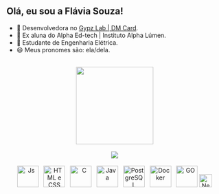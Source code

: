 ## Olá, eu sou a Flávia Souza!

- 🔭 Desenvolvedora no [Gypz Lab | DM Card](https://github.com/gypz).
- 🌱 Ex aluna do Alpha Ed-tech | Instituto Alpha Lúmen.
- 🤔 Estudante de Engenharia Elétrica.
- 😄 Meus pronomes são: ela/dela.

<br>
<div align="center" style="align-items:center;">
    <a href="https://github.com/flaaaaaavis">
    <img height="180em" src="https://github-readme-stats.vercel.app/api?username=flaaaaaavis&show_icons=true&theme=dracula&include_all_commits=true&count_private=true"/><br><br>
    <a href="https://www.linkedin.com/in/ridailda/" target="_blank"><img src="https://img.shields.io/badge/-LinkedIn-%230077B5?style=for-the-badge&logo=linkedin&logoColor=white" target="_blank"></a>
</div><br>
  
<div align="center">
    <img alt="Js" height="50" src="https://logospng.org/download/javascript/logo-javascript-icon-256.png">
 &nbsp;
    <img alt="HTML e CSS" height="50" src="https://images.typeform.com/images/C83jPM99Hh/image/default">
 &nbsp;
    <img alt="C" height="50" src="https://logospng.org/download/c-plus-plus/c-plus-plus-256.png">
 &nbsp;
    <img alt="Java" height="50" src="https://camo.githubusercontent.com/7b23e6c442adf9ef0714d6b52c2621b3ebef58bcc2f101b8dabab05904201e4f/68747470733a2f2f63646e2e69636f6e73636f75742e636f6d2f69636f6e2f667265652f706e672d3235362f6a6176612d34332d3536393330352e706e67">
 &nbsp;
    <img alt="PostgreSQL" height="50" src="https://upload.wikimedia.org/wikipedia/commons/thumb/2/29/Postgresql_elephant.svg/1200px-Postgresql_elephant.svg.png">
 &nbsp;
    <img alt="Docker" height="50" src="https://icons-for-free.com/iconfiles/png/256/docker-1331550887490494437.png">
 &nbsp;
    <img alt="GO" height="50" src="https://static.imasters.com.br/wp-content/uploads/2018/10/24174307/0_OWUKWmE-4jdrLpx7.png">
    <img alt="Nextion" height="30" src="https://cdn.nextion.tech/wp-content/uploads/2019/07/footer_logo.png">
</div>
